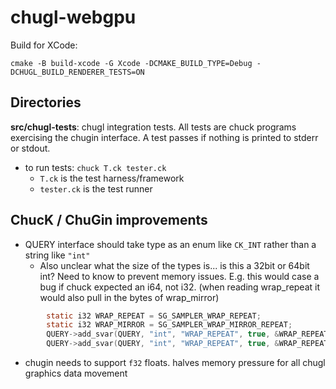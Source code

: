 # chugl-webgpu


Build for XCode:
```
cmake -B build-xcode -G Xcode -DCMAKE_BUILD_TYPE=Debug -DCHUGL_BUILD_RENDERER_TESTS=ON
```

## Directories

**src/chugl-tests**: chugl integration tests. All tests are chuck programs exercising the chugin interface. A test passes if nothing is printed to stderr or stdout.
- to run tests: `chuck T.ck tester.ck`
  - `T.ck` is the test harness/framework
  - `tester.ck` is the test runner

## ChucK / ChuGin improvements

- QUERY interface should take type as an enum like `CK_INT` rather than a string like `"int"`
  - Also unclear what the size of the types is... is this a 32bit or 64bit int? Need to know to prevent memory issues. 
E.g. this would case a bug if chuck expected an i64, not i32. (when reading wrap_repeat it would also pull in the bytes of wrap_mirror)
```c
        static i32 WRAP_REPEAT = SG_SAMPLER_WRAP_REPEAT;
        static i32 WRAP_MIRROR = SG_SAMPLER_WRAP_MIRROR_REPEAT;
        QUERY->add_svar(QUERY, "int", "WRAP_REPEAT", true, &WRAP_REPEAT);
        QUERY->add_svar(QUERY, "int", "WRAP_REPEAT", true, &WRAP_REPEAT);
```

- chugin needs to support `f32` floats. halves memory pressure for all chugl graphics data movement
